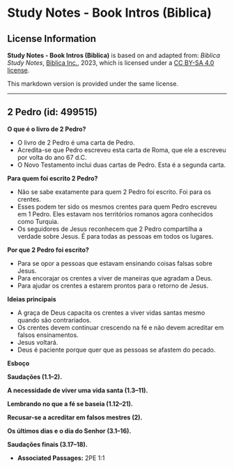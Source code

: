 # Study Notes - Book Intros (Biblica)

## License Information

**Study Notes - Book Intros (Biblica)** is based on and adapted from: _Biblica Study Notes_, [Biblica Inc.](https://www.biblica.com/), 2023, which is licensed under a [CC BY-SA 4.0 license](https://creativecommons.org/licenses/by-sa/4.0/legalcode.en).

This markdown version is provided under the same license.



--------------------------------

## 2 Pedro (id: 499515)

**O que é o livro de 2 Pedro?**

* O livro de 2 Pedro é uma carta de Pedro.
* Acredita\-se que Pedro escreveu esta carta de Roma, que ele a escreveu por volta do ano 67 d.C.
* O Novo Testamento inclui duas cartas de Pedro. Esta é a segunda carta.

**Para quem foi escrito 2 Pedro?**

* Não se sabe exatamente para quem 2 Pedro foi escrito. Foi para os crentes.
* Esses podem ter sido os mesmos crentes para quem Pedro escreveu em 1 Pedro. Eles estavam nos territórios romanos agora conhecidos como Turquia.
* Os seguidores de Jesus reconhecem que 2 Pedro compartilha a verdade sobre Jesus. É para todas as pessoas em todos os lugares.

**Por que 2 Pedro foi escrito?**

* Para se opor a pessoas que estavam ensinando coisas falsas sobre Jesus.
* Para encorajar os crentes a viver de maneiras que agradam a Deus.
* Para ajudar os crentes a estarem prontos para o retorno de Jesus.

**Ideias principais**

* A graça de Deus capacita os crentes a viver vidas santas mesmo quando são contrariados.
* Os crentes devem continuar crescendo na fé e não devem acreditar em falsos ensinamentos.
* Jesus voltará.
* Deus é paciente porque quer que as pessoas se afastem do pecado.

**Esboço**

**Saudações (1\.1–2\).**

**A necessidade de viver uma vida santa (1\.3–11\).**

**Lembrando no que a fé se baseia (1\.12–21\).**

**Recusar\-se a acreditar em falsos mestres (2\).**

**Os últimos dias e o dia do Senhor (3\.1–16\).**

**Saudações finais (3\.17–18\).**

* **Associated Passages:** 2PE 1:1

